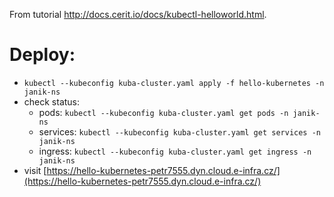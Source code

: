 From tutorial http://docs.cerit.io/docs/kubectl-helloworld.html.

# Deploy:
- `kubectl --kubeconfig kuba-cluster.yaml apply -f hello-kubernetes -n janik-ns`
- check status:
  - pods: `kubectl --kubeconfig kuba-cluster.yaml get pods -n janik-ns`
  - services: `kubectl --kubeconfig kuba-cluster.yaml get services -n janik-ns`
  - ingress: `kubectl --kubeconfig kuba-cluster.yaml get ingress -n janik-ns`
- visit [https://hello-kubernetes-petr7555.dyn.cloud.e-infra.cz/](https://hello-kubernetes-petr7555.dyn.cloud.e-infra.cz/)

